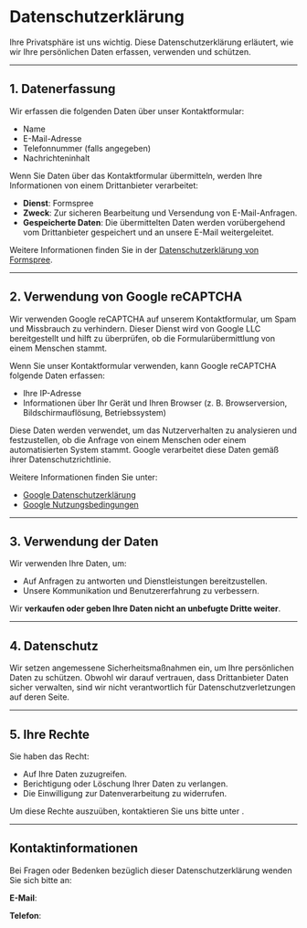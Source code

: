 # Datenschutzerklärung

Ihre Privatsphäre ist uns wichtig. Diese Datenschutzerklärung erläutert, wie wir Ihre persönlichen Daten erfassen, verwenden und schützen.

---

## **1. Datenerfassung**
Wir erfassen die folgenden Daten über unser Kontaktformular:
- Name
- E-Mail-Adresse
- Telefonnummer (falls angegeben)
- Nachrichteninhalt

Wenn Sie Daten über das Kontaktformular übermitteln, werden Ihre Informationen von einem Drittanbieter verarbeitet:
- **Dienst**: Formspree
- **Zweck**: Zur sicheren Bearbeitung und Versendung von E-Mail-Anfragen.
- **Gespeicherte Daten**: Die übermittelten Daten werden vorübergehend vom Drittanbieter gespeichert und an unsere E-Mail weitergeleitet.

Weitere Informationen finden Sie in der [Datenschutzerklärung von Formspree](https://formspree.io/legal/privacy-policy).

---

## **2. Verwendung von Google reCAPTCHA**
Wir verwenden Google reCAPTCHA auf unserem Kontaktformular, um Spam und Missbrauch zu verhindern. Dieser Dienst wird von Google LLC bereitgestellt und hilft zu überprüfen, ob die Formularübermittlung von einem Menschen stammt.

Wenn Sie unser Kontaktformular verwenden, kann Google reCAPTCHA folgende Daten erfassen:
- Ihre IP-Adresse
- Informationen über Ihr Gerät und Ihren Browser (z. B. Browserversion, Bildschirmauflösung, Betriebssystem)

Diese Daten werden verwendet, um das Nutzerverhalten zu analysieren und festzustellen, ob die Anfrage von einem Menschen oder einem automatisierten System stammt. Google verarbeitet diese Daten gemäß ihrer Datenschutzrichtlinie.

Weitere Informationen finden Sie unter:
- [Google Datenschutzerklärung](https://policies.google.com/privacy)
- [Google Nutzungsbedingungen](https://policies.google.com/terms)

---

## **3. Verwendung der Daten**
Wir verwenden Ihre Daten, um:
- Auf Anfragen zu antworten und Dienstleistungen bereitzustellen.
- Unsere Kommunikation und Benutzererfahrung zu verbessern.

Wir **verkaufen oder geben Ihre Daten nicht an unbefugte Dritte weiter**.

---

## **4. Datenschutz**
Wir setzen angemessene Sicherheitsmaßnahmen ein, um Ihre persönlichen Daten zu schützen. Obwohl wir darauf vertrauen, dass Drittanbieter Daten sicher verwalten, sind wir nicht verantwortlich für Datenschutzverletzungen auf deren Seite.

---

## **5. Ihre Rechte**
Sie haben das Recht:
- Auf Ihre Daten zuzugreifen.
- Berichtigung oder Löschung Ihrer Daten zu verlangen.
- Die Einwilligung zur Datenverarbeitung zu widerrufen.

Um diese Rechte auszuüben, kontaktieren Sie uns bitte unter <span id="email2"></span>.

---

## Kontaktinformationen
Bei Fragen oder Bedenken bezüglich dieser Datenschutzerklärung wenden Sie sich bitte an:

**E-Mail**: <span id="email"></span>

**Telefon**: <span id="phone"></span>

<script>
  fetch('/contact.json')
    .then(response => response.json())
    .then(data => {
      document.getElementById("email").innerHTML =
        '<a href="mailto:' + data.email + '">' + data.email + '</a>';
      document.getElementById("email2").innerHTML = document.getElementById("email").innerHTML;
      document.getElementById("phone").innerHTML = data.phone;    })
    .catch(error => console.error('Error loading contact data:', error));
</script>
